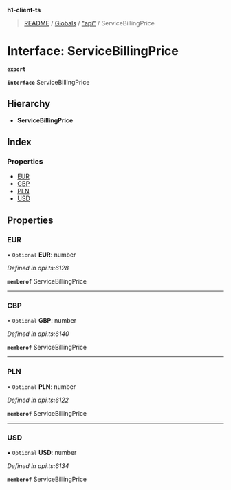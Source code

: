 **h1-client-ts**

> [README](../README.md) / [Globals](../globals.md) / ["api"](../modules/_api_.md) / ServiceBillingPrice

# Interface: ServiceBillingPrice

**`export`** 

**`interface`** ServiceBillingPrice

## Hierarchy

* **ServiceBillingPrice**

## Index

### Properties

* [EUR](_api_.servicebillingprice.md#eur)
* [GBP](_api_.servicebillingprice.md#gbp)
* [PLN](_api_.servicebillingprice.md#pln)
* [USD](_api_.servicebillingprice.md#usd)

## Properties

### EUR

• `Optional` **EUR**: number

*Defined in api.ts:6128*

**`memberof`** ServiceBillingPrice

___

### GBP

• `Optional` **GBP**: number

*Defined in api.ts:6140*

**`memberof`** ServiceBillingPrice

___

### PLN

• `Optional` **PLN**: number

*Defined in api.ts:6122*

**`memberof`** ServiceBillingPrice

___

### USD

• `Optional` **USD**: number

*Defined in api.ts:6134*

**`memberof`** ServiceBillingPrice
